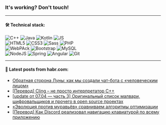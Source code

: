 ### It's working? Don't touch!

---

#### 🛠️ Technical stack:

![C++](https://img.shields.io/badge/C++-informational?logo=c%2B%2B&style=flat&logoColor=white&color=9C033A)
![Java](https://img.shields.io/badge/Java-informational?logo=java&style=flat&logoColor=white&color=007396)
![Kotlin](https://img.shields.io/badge/Kotlin-informational?logo=Kotlin&style=flat&logoColor=white&color=0095D5)
![JS](https://img.shields.io/badge/JS-informational?logo=javaScript&style=flat&logoColor=black&color=F7Df1E) <br>
![HTML5](https://img.shields.io/badge/HTML5-informational?logo=html5&style=flat&logoColor=white&color=E34F26)
![CSS3](https://img.shields.io/badge/CSS3-informational?logo=css3&style=flat&logoColor=white&color=157286)
![Sass](https://img.shields.io/badge/Saas-informational?logo=sass&style=flat&logoColor=white&color=hotpink)
![PHP](https://img.shields.io/badge/PHP-informational?logo=php&style=flat&logoColor=white&color=777BB4) <br>
![WebPAck](https://img.shields.io/badge/WebPack-informational?logo=webPack&style=flat&logoColor=white&color=FF6F00)
![Bootstrap](https://img.shields.io/badge/Bootstrap-informational?logo=Bootstrap&style=flat&logoColor=white&color=7952B3)
![MySQL](https://img.shields.io/badge/MySQL-informational?logo=MySQL&style=flat&logoColor=white&color=00f) <br>
![NodeJS](https://img.shields.io/badge/NodeJS-informational?logo=node.js&style=flat&logoColor=white&color=43853D)
![Spring](https://img.shields.io/badge/Spring-informational?logo=Spring&style=flat&logoColor=white&color=0A9EDC)
![Angular](https://img.shields.io/badge/Vue-informational?logo=vue.js&style=flat&logoColor=white&color=red)
![Git](https://img.shields.io/badge/Git-informational?logo=git&style=flat&logoColor=white&color=darkorange)

___

#### 💬 Latest posts from habr.com:

<!-- BLOG-POST-LIST:START -->
- [Обратная сторона Луны: как мы создали чат-бота с «человеческим лицом»](https://habr.com/ru/post/659763/?utm_source=habrahabr&utm_medium=rss&utm_campaign=659763)
- [[Перевод] Cling – не просто интерпретатор C++](https://habr.com/ru/post/659733/?utm_source=habrahabr&utm_medium=rss&utm_campaign=659733)
- [[update от 07.04 — часть 3] Оригинальный список малвари, шифровальщиков и прочего в open source проектах](https://habr.com/ru/post/659745/?utm_source=habrahabr&utm_medium=rss&utm_campaign=659745)
- [«Эволюция против муравьёв» сравниваем алгоритмы оптимизации](https://habr.com/ru/post/659741/?utm_source=habrahabr&utm_medium=rss&utm_campaign=659741)
- [[Перевод] Как Discord реализовал навигацию клавиатурой по всему приложению](https://habr.com/ru/post/659731/?utm_source=habrahabr&utm_medium=rss&utm_campaign=659731)
<!-- BLOG-POST-LIST:END -->
